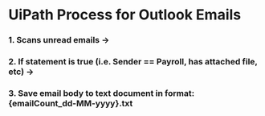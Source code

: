 # UiPath Process for Outlook Emails

### 1. Scans unread emails ->
### 2. If statement is true (i.e. Sender == Payroll, has attached file, etc) ->
### 3. Save email body to text document in format: {emailCount_dd-MM-yyyy}.txt
